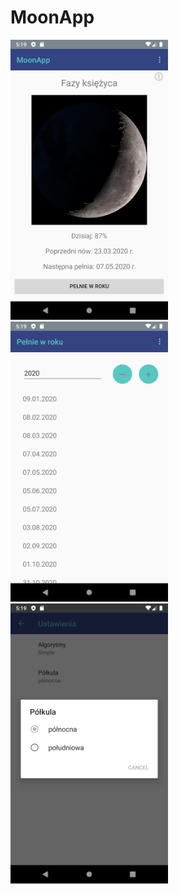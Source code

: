 # MoonApp

<img src="Screenshot_1587230346.png" height="50%" width="50%">
<img src="Screenshot_1587230361.png" height="50%" width="50%">
<img src="Screenshot_1587230379.png" height="50%" width="50%">
